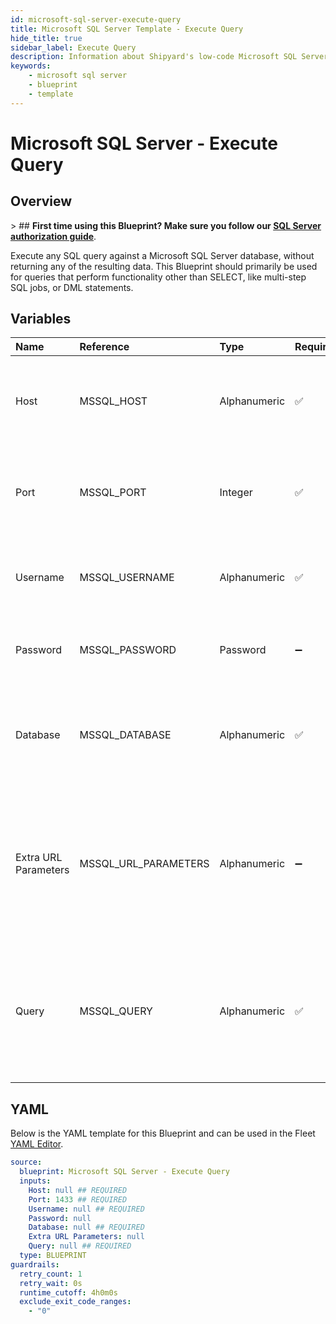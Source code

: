 ```yaml
---
id: microsoft-sql-server-execute-query
title: Microsoft SQL Server Template - Execute Query
hide_title: true
sidebar_label: Execute Query
description: Information about Shipyard's low-code Microsoft SQL Server Execute Query blueprint. Execute any SQL query against a Microsoft SQL Server database. Perfect for creating multi-step SQL jobs, executing DML statements, or running scheduled queries.
keywords:
    - microsoft sql server
    - blueprint
    - template
---
```


# Microsoft SQL Server - Execute Query

## Overview

&gt; ## **First time using this Blueprint? Make sure you follow our [SQL Server authorization guide](https://www.shipyardapp.com/docs/blueprint-library/microsoft-sql-server/microsoft-sql-server-authorization/)**.

Execute any SQL query against a Microsoft SQL Server database, without returning any of the resulting data. This Blueprint should primarily be used for queries that perform functionality other than SELECT, like multi-step SQL jobs, or DML statements.



## Variables

| Name | Reference | Type | Required | Default | Options | Description |
|:---|:---|:---|:---|:---|:---|:---|
| Host | MSSQL_HOST | Alphanumeric | :white_check_mark: | - | - | The domain or the IP address of the database you want to connect to. |
| Port | MSSQL_PORT | Integer | :white_check_mark: | 1433 | - | Number for the database port to connect to. Defaults to 1433. |
| Username | MSSQL_USERNAME | Alphanumeric | :white_check_mark: | - | - | Name of the user to connect to the database with. |
| Password | MSSQL_PASSWORD | Password | :heavy_minus_sign: | - | - | Password associated to the provided username. |
| Database | MSSQL_DATABASE | Alphanumeric | :white_check_mark: | - | - | Name of the database in the Microsoft SQL Server to connect to.  |
| Extra URL Parameters | MSSQL_URL_PARAMETERS | Alphanumeric | :heavy_minus_sign: | - | - | Extra parameters that will be placed at the end of the connection string, after the &#34;?&#34;. Must be separated by &#34;&amp;&#34; |
| Query | MSSQL_QUERY | Alphanumeric | :white_check_mark: | - | - | Any SQL query that runs a job against the database (CREATE, DROP, INSERT, etc.). Formatting is ignored. |


## YAML

Below is the YAML template for this Blueprint and can be used in the Fleet [YAML Editor](../../reference/fleets/yaml-editor.md).

```yaml
source:
  blueprint: Microsoft SQL Server - Execute Query
  inputs:
    Host: null ## REQUIRED
    Port: 1433 ## REQUIRED
    Username: null ## REQUIRED
    Password: null 
    Database: null ## REQUIRED
    Extra URL Parameters: null 
    Query: null ## REQUIRED
  type: BLUEPRINT
guardrails:
  retry_count: 1
  retry_wait: 0s
  runtime_cutoff: 4h0m0s
  exclude_exit_code_ranges:
    - "0"
```
